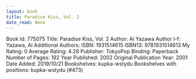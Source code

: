```yaml
---
layout: book
title: Paradise Kiss, Vol. 2
date_read: None
---
```


Book Id: 775075
Title: Paradise Kiss, Vol. 2
Author: Ai Yazawa
Author l-f: Yazawa, Ai
Additional Authors: 
ISBN: 1931514615
ISBN13: 9781931514613
My Rating: 0
Average Rating: 4.28
Publisher: TokyoPop
Binding: Paperback
Number of Pages: 192
Year Published: 2002
Original Publication Year: 2001
Date Added: 2019/10/21
Bookshelves: kupka-wstydu
Bookshelves with positions: kupka-wstydu (#473)

